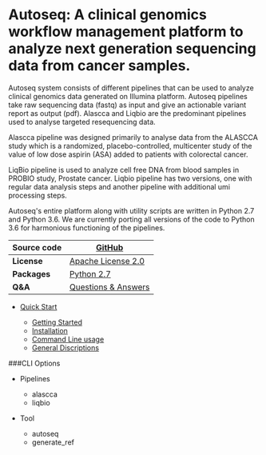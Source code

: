Autoseq: A clinical genomics workflow management platform to analyze next generation sequencing data from cancer samples.
=========================================================================================================================

Autoseq system consists of different pipelines that can be used to analyze clinical genomics data generated on Illumina platform. Autoseq pipelines take raw sequencing data (fastq) as input and give an actionable variant report as output (pdf). Alascca and Liqbio are the predominant pipelines used to analyse targeted resequencing data.

Alascca pipeline was designed primarily to analyse data from the ALASCCA study which is a randomized, placebo-controlled, multicenter study of the value of low dose aspirin (ASA) added to patients with colorectal cancer.

LiqBio pipeline is used to analyze cell free DNA from blood samples in PROBIO study, Prostate cancer. Liqbio pipeline has two versions, one with regular data analysis steps and another pipeline with additional umi processing steps.

Autoseq's entire platform along with utility scripts are written in Python 2.7 and Python 3.6. We are currently porting all versions of the code to Python 3.6 for harmonious functioning of the pipelines.


| Source code | [GitHub](https://github.com/ClinSeq/autoseq)|
|-------------|-----------------------------------------------|
| <b>License</b> | [Apache License 2.0](http://www.apache.org/licenses/LICENSE-2.0)|
| <b>Packages</b> | [Python 2.7]() | [Conda Package Management](https://docs.conda.io/en/latest/)|
| <b>Q&A</b> | [Questions & Answers](https://github.com/ClinSeq/autoseq)|


* [Quick Start](autoseq/)

    * [Getting Started](autoseq/#getting-started)
    * [Installation](autoseq/#installation)
    * [Command Line usage](autoseq/#command-line-usage)
    * [General Discriptions](autoseq/#general-discriptions)

###CLI Options 

  * Pipelines
      * alascca
      * liqbio 

  * Tool
      * autoseq
      * generate_ref





